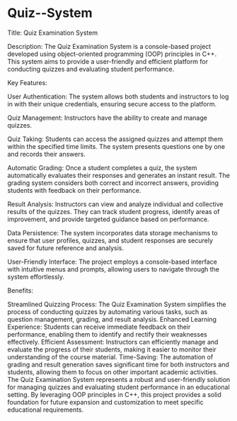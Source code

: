 # Quiz--System
Title: Quiz Examination System

Description: The Quiz Examination System is a console-based project developed using object-oriented programming (OOP) principles in C++. This system aims to provide a user-friendly and efficient platform for conducting quizzes and evaluating student performance.

Key Features:

User Authentication: The system allows both students and instructors to log in with their unique credentials, ensuring secure access to the platform.

Quiz Management: Instructors have the ability to create and manage quizzes.

Quiz Taking: Students can access the assigned quizzes and attempt them within the specified time limits. The system presents questions one by one and records their answers.

Automatic Grading: Once a student completes a quiz, the system automatically evaluates their responses and generates an instant result. The grading system considers both correct and incorrect answers, providing students with feedback on their performance.

Result Analysis: Instructors can view and analyze individual and collective results of the quizzes. They can track student progress, identify areas of improvement, and provide targeted guidance based on performance.

Data Persistence: The system incorporates data storage mechanisms to ensure that user profiles, quizzes, and student responses are securely saved for future reference and analysis.

User-Friendly Interface: The project employs a console-based interface with intuitive menus and prompts, allowing users to navigate through the system effortlessly.

Benefits:

Streamlined Quizzing Process: The Quiz Examination System simplifies the process of conducting quizzes by automating various tasks, such as question management, grading, and result analysis. Enhanced Learning Experience: Students can receive immediate feedback on their performance, enabling them to identify and rectify their weaknesses effectively. Efficient Assessment: Instructors can efficiently manage and evaluate the progress of their students, making it easier to monitor their understanding of the course material. Time-Saving: The automation of grading and result generation saves significant time for both instructors and students, allowing them to focus on other important academic activities. The Quiz Examination System represents a robust and user-friendly solution for managing quizzes and evaluating student performance in an educational setting. By leveraging OOP principles in C++, this project provides a solid foundation for future expansion and customization to meet specific educational requirements.
